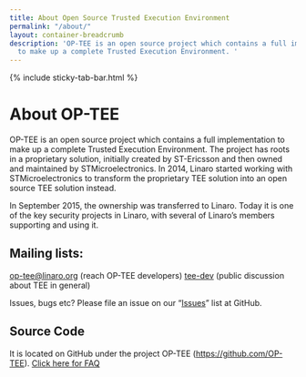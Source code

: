 ```yaml
---
title: About Open Source Trusted Execution Environment
permalink: "/about/"
layout: container-breadcrumb
description: 'OP-TEE is an open source project which contains a full implementation
  to make up a complete Trusted Execution Environment. '
---
```

{% include sticky-tab-bar.html %}

# About OP-TEE

OP-TEE is an open source project which contains a full implementation to make up a complete Trusted Execution Environment. The project has roots in a proprietary solution, initially created by ST-Ericsson and then owned and maintained by STMicroelectronics. In 2014, Linaro started working with STMicroelectronics to transform the proprietary TEE solution into an open source TEE solution instead.

In September 2015, the ownership was transferred to Linaro. Today it is one of the key security projects in Linaro, with several of Linaro’s members supporting and using it.

## Mailing lists:

op-tee@linaro.org (reach OP-TEE developers)
[tee-dev](https://lists.linaro.org/mailman/admindb/tee-dev) (public discussion about TEE in general)

Issues, bugs etc?
Please file an issue on our “[Issues](https://github.com/OP-TEE/optee_os/issues)” list at GitHub.

## Source Code

It is located on GitHub under the project OP-TEE (https://github.com/OP-TEE).
[Click here for FAQ](/faq/)
